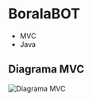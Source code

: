 # BoralaBOT

- MVC
- Java

## Diagrama MVC

![Diagrama MVC](https://github.com/TelegramBotSocial/boralaMVC/public/blob/master/boralaMVC.png) 
